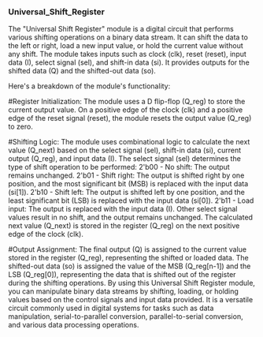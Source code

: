 ### Universal_Shift_Register
The "Universal Shift Register" module is a digital circuit that performs various shifting operations on a binary data stream.
It can shift the data to the left or right, load a new input value, or hold the current value without any shift.
The module takes inputs such as clock (clk), reset (reset), input data (I), select signal (sel), and shift-in data (si).
It provides outputs for the shifted data (Q) and the shifted-out data (so).

Here's a breakdown of the module's functionality:

#Register Initialization:
The module uses a D flip-flop (Q_reg) to store the current output value.
On a positive edge of the clock (clk) and a positive edge of the reset signal (reset), the module resets the output value (Q_reg) to zero.

#Shifting Logic:
The module uses combinational logic to calculate the next value (Q_next) based on the select signal (sel), shift-in data (si), current output (Q_reg), and input data (I).
The select signal (sel) determines the type of shift operation to be performed:
2'b00 - No shift: The output remains unchanged.
2'b01 - Shift right: The output is shifted right by one position, and the most significant bit (MSB) is replaced with the input data (si[1]).
2'b10 - Shift left: The output is shifted left by one position, and the least significant bit (LSB) is replaced with the input data (si[0]).
2'b11 - Load input: The output is replaced with the input data (I).
Other select signal values result in no shift, and the output remains unchanged.
The calculated next value (Q_next) is stored in the register (Q_reg) on the next positive edge of the clock (clk).

#Output Assignment:
The final output (Q) is assigned to the current value stored in the register (Q_reg), representing the shifted or loaded data.
The shifted-out data (so) is assigned the value of the MSB (Q_reg[n-1]) and the LSB (Q_reg[0]),
representing the data that is shifted out of the register during the shifting operations.
By using this Universal Shift Register module, you can manipulate binary data streams by shifting, loading,
or holding values based on the control signals and input data provided.
It is a versatile circuit commonly used in digital systems for tasks such as data manipulation,
serial-to-parallel conversion, parallel-to-serial conversion, and various data processing operations.
